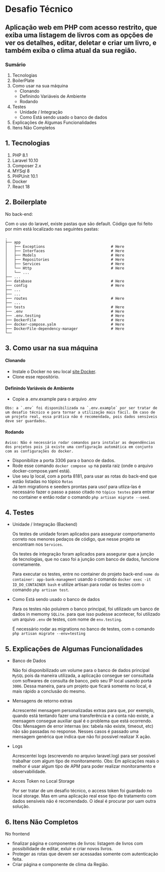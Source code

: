 # Desafio Técnico
## Aplicação web em PHP com acesso restrito, que exiba uma listagem de livros com as opções de ver os detalhes, editar, deletar e criar um livro, e também exiba o clima atual da sua região.

### Sumário

1. Tecnologias
2. BoilerPlate
3. Como usar na sua máquina
    - Clonando
    - Definindo Variáveis de Ambiente
    - Rodando
4. Testes
    - Unidade / Integração
    - Como Está sendo usado o banco de dados
5. Explicações de Algumas Funcionalidades
6. Itens Não Completos


## **1. Tecnologias**
1. PHP 8.1
2. Laravel 10.10
3. Composer 2.x
4. MYSql 8
6. PHPUnit 10.1
9. Docker
10. React 18

## **2. Boilerplate**

No back-end:

Com o uso do laravel, existe pastas que são default.
Código que foi feito por mim está localizado nas seguintes pastas:

```
.
├── app                    
│   ├── Exceptions                              # Here
│   ├── Interfaces                              # Here
│   ├── Models                                  # Here
│   ├── Repositories                            # Here
│   ├── Services                                # Here
│   └── Http                                    # Here
│   └── ... 
├── ...
├── database                                    # Here
├── config                                      # Here
├── ...               
├── ...
├── routes                                      # Here
├── ...
├── tests                                       # Here
├── .env                                        # Here
├── .env.testing                                # Here
├── DockerFile                                  # Here
├── docker-compose.yalm                         # Here
├── DockerFile-dependency-manager               # Here
└──
```


## **3. Como usar na sua máquina**

#### Clonando
- Instale o Docker no seu local [site Docker](https://docs.docker.com/desktop/).
- Clone  esse repositório.

#### Definindo Variáveis de Ambiente
- Copie a .env.example para o arquivo .env

```
Obs: a `.env` foi disponibilizada na `.env.example` por ser tratar de um desafio técnico e para tornar a utilização mais fácil. Em caso de um projeto real, essa prática não é recomendada, pois dados sensíveis deve ser guardados.
```
#### Rodando
```
Aviso: Não é necessário rodar comandos para instalar as dependências dos projetos pois já existe uma configuração automática em conjunto com as configurações do docker.
```

- Disponibilize a porta 3306 para o banco de dados.
- Rode esse comando `docker compose up` na pasta raiz (onde o arquivo docker-compose.yaml está).
- Use seu Ip local, com a porta 8181, para usar as rotas do back-end que estão listadas no tópico `Rotas`
- Já tem migrations e seeders prontas para uso! para utliza-las é necessário fazer o passo a passo citado no `tópico testes` para entrar no container e então rodar o comando `php artisan migrate --seed`.

## **4. Testes**
- Unidade / Integração (Backend)

    Os testes de unidade foram aplicados para assegurar comportamento correto nos menores pedaços de código, que nesse projeto se encontram nos `Services`.

    Os testes de integração foram aplicados para assegurar que a junção de tecnologias, que no caso foi a junção com banco de dados, funcione corretamente.

    Para executar os testes, entre no container do projeto back-end `nome do container: app-bank-managment` usando o comando `docker exec -it ID_DO_CONTAINER bash` e utilize artisan para rodar os testes com o comando `php artisan test`.

- Como Está sendo usado o banco de dados

    Para os testes não poluirem o banco principal, foi utilizado um banco de dados in memomy `SQLite`. para que isso pudesse acontecer, foi utilizado um arquivo `.env` de testes, com nome de `env.testing`.

    É necessário rodar as migrations no banco de testes, com o comando `php artisan migrate --env=testing`

## **5. Explicações de Algumas Funcionalidades**
- Banco de Dados

    Não foi disponibilizado um volume para o banco de dados principal `MySQL` pois da maneira utilizada, a aplicação consegue ser consultada com softwares de consulta de banco, pelo seu IP local usando porta `3006`. Dessa maneira, para um projeto que ficará somente no local, é mais rápido a conclusão do mesmo.

- Mensagens de retorno extras

    Acrescentei mensagem personalizadas extras para que, por exemplo, quando está tentando fazer uma transferência e a conta não existe, a mensagem consegue auxiliar qual é o problema que está ocorrendo.
    Obs: Mensagem de error internas (ex: tabela não existe, timeout, etc) não são passadas no response. Nesses casos é passado uma mensagem genérica que indica que não foi possível realizar X ação.

- Logs

    Acrescentei logs (escrevendo no arquivo laravel.log) para ser possível trabalhar com algum tipo de monitoramento.
    Obs: Em aplicações reais o melhor é usar algum tipo de APM para poder realizar monitoramento e observabilidade.

- Acces Token no Local Storage

    Por ser tratar de um desafio técnico, o access token foi guardado no local storage. Mas em uma aplicação real esse tipo de tratamento com dados sensíveis não é recomendado. O ideal é procurar por uam outra solução.

## **6. Itens Não Completos**

No frontend
- finalizar página e componentes de livros: listagem de livros com possibilidade de editar, exluir e criar novos livros.
- Proteger as rotas que devem ser acessadas somente com autenticação feita.
- Criar página e componente de clima da Região.